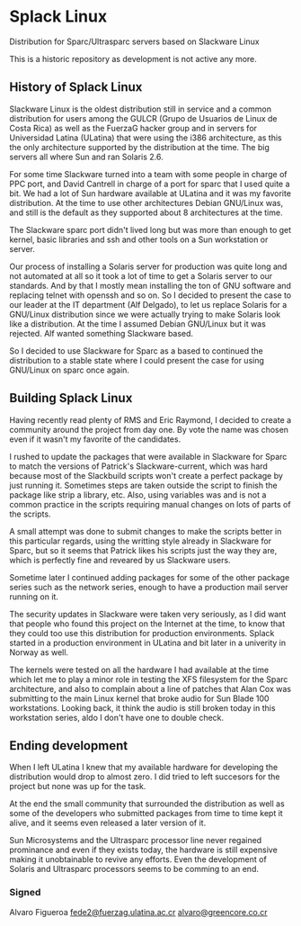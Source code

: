 # Splack Linux
Distribution for Sparc/Ultrasparc servers based on Slackware Linux

This is a historic repository as development is not active any more.

## History of Splack Linux

Slackware Linux is the oldest distribution still in service and a common distribution for users among the GULCR (Grupo de Usuarios de Linux de Costa Rica) as well as the FuerzaG hacker group and in servers for Universidad Latina (ULatina) that were using the i386 architecture, as this the only architecture supported by the distribution at the time. The big servers all where Sun and ran Solaris 2.6.

For some time Slackware turned into a team with some people in charge of PPC port, and David Cantrell in charge of a port for sparc that I used quite a bit. We had a lot of Sun hardware available at ULatina and it was my favorite distribution. At the time to use other architectures Debian GNU/Linux was, and still is the default as they supported about 8 architectures at the time.

The Slackware sparc port didn't lived long but was more than enough to get kernel, basic libraries and ssh and other tools on a Sun workstation or server.

Our process of installing a Solaris server for production was quite long and not automated at all so it took a lot of time to get a Solaris server to our standards. And by that I mostly mean installing the ton of GNU software and replacing telnet with openssh and so on. So I decided to present the case to our leader at the IT department (Alf Delgado), to let us replace Solaris for a GNU/Linux distribution since we were actually trying to make Solaris look like a distribution. At the time I assumed Debian GNU/Linux but it was rejected. Alf wanted something Slackware based.

So I decided to use Slackware for Sparc as a based to continued the distribution to a stable state where I could present the case for using GNU/Linux on sparc once again.

## Building Splack Linux

Having recently read plenty of RMS and Eric Raymond, I decided to create a community around the project from day one. By vote the name was chosen even if it wasn't my favorite of the candidates.

I rushed to update the packages that were available in Slackware for Sparc to match the versions of Patrick's Slackware-current, which was hard because most of the Slackbuild scripts won't create a perfect package by just running it. Sometimes steps are taken outside the script to finish the package like strip a library, etc. Also, using variables was and is not a common practice in the scripts requiring manual changes on lots of parts of the scripts.

A small attempt was done to submit changes to make the scripts better in this particular regards, using the writting style already in Slackware for Sparc, but so it seems that Patrick likes his scripts just the way they are, which is perfectly fine and reveared by us Slackware users.

Sometime later I continued adding packages for some of the other package series such as the network series, enough to have a production mail server running on it.

The security updates in Slackware were taken very seriously, as I did want that people who found this project on the Internet at the time, to know that they could too use this distribution for production environments. Splack started in a production environment in ULatina and bit later in a univerity in Norway as well.

The kernels were tested on all the hardware I had available at the time which let me to play a minor role in testing the XFS filesystem for the Sparc architecture, and also to complain about a line of patches that Alan Cox was submitting to the main Linux kernel that broke audio for Sun Blade 100 workstations. Looking back, it think the audio is still broken today in this workstation series, aldo I don't have one to double check.

## Ending development

When I left ULatina I knew that my available hardware for developing the distribution would drop to almost zero. I did tried to left succesors for the project but none was up for the task.

At the end the small community that surrounded the distribution as well as some of the developers who submitted packages from time to time kept it alive, and it seems even released a later version of it.

Sun Microsystems and the Ultrasparc processor line never regained prominance and even if they exists today, the hardware is still expensive making it unobtainable to revive any efforts. Even the development of Solaris and Ultrasparc processors seems to be comming to an end.

### Signed
Alvaro Figueroa
fede2@fuerzag.ulatina.ac.cr
alvaro@greencore.co.cr
